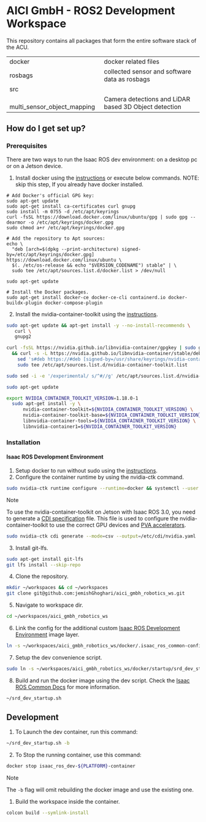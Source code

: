 # AICI GmbH - ROS2 Development Workspace

This repository contains all packages that form the entire software stack of the ACU.

<table>
<tr>
<td>docker</td>
<td>docker related files</td>
</tr>
<tr>
<td>rosbags</td>
<td>collected sensor and software data as rosbags</td>
</tr>
<tr>
<td>src</td>
<td></td>
</tr>
<tr>
<td> multi_sensor_object_mapping</td>
<td>Camera detections and LiDAR based 3D Object detection</td>
</tr>
</table>

## How do I get set up?

### Prerequisites

There are two ways to run the Isaac ROS dev environment: on a desktop pc or on a Jetson device.

1. Install docker using the [instructions](https://docs.docker.com/engine/install/ubuntu/#install-using-the-repository) or execute below commands. NOTE: skip this step, If you already have docker installed.

```
# Add Docker's official GPG key:
sudo apt-get update
sudo apt-get install ca-certificates curl gnupg
sudo install -m 0755 -d /etc/apt/keyrings
curl -fsSL https://download.docker.com/linux/ubuntu/gpg | sudo gpg --dearmor -o /etc/apt/keyrings/docker.gpg
sudo chmod a+r /etc/apt/keyrings/docker.gpg

# Add the repository to Apt sources:
echo \
  "deb [arch=$(dpkg --print-architecture) signed-by=/etc/apt/keyrings/docker.gpg] https://download.docker.com/linux/ubuntu \
  $(. /etc/os-release && echo "$VERSION_CODENAME") stable" | \
  sudo tee /etc/apt/sources.list.d/docker.list > /dev/null
  
sudo apt-get update

# Install the Docker packages.
sudo apt-get install docker-ce docker-ce-cli containerd.io docker-buildx-plugin docker-compose-plugin
```

2. Install the nvidia-container-toolkit using the [instructions](https://docs.nvidia.com/datacenter/cloud-native/container-toolkit/latest/install-guide.html#installing-with-apt).

```bash
sudo apt-get update && apt-get install -y --no-install-recommends \
   curl \
   gnupg2
```

```bash
curl -fsSL https://nvidia.github.io/libnvidia-container/gpgkey | sudo gpg --dearmor -o /usr/share/keyrings/nvidia-container-toolkit-keyring.gpg \
  && curl -s -L https://nvidia.github.io/libnvidia-container/stable/deb/nvidia-container-toolkit.list | \
    sed 's#deb https://#deb [signed-by=/usr/share/keyrings/nvidia-container-toolkit-keyring.gpg] https://#g' | \
    sudo tee /etc/apt/sources.list.d/nvidia-container-toolkit.list
```

```bash
sudo sed -i -e '/experimental/ s/^#//g' /etc/apt/sources.list.d/nvidia-container-toolkit.list
```

```bash
sudo apt-get update
```

```bash
export NVIDIA_CONTAINER_TOOLKIT_VERSION=1.18.0-1
  sudo apt-get install -y \
      nvidia-container-toolkit=${NVIDIA_CONTAINER_TOOLKIT_VERSION} \
      nvidia-container-toolkit-base=${NVIDIA_CONTAINER_TOOLKIT_VERSION} \
      libnvidia-container-tools=${NVIDIA_CONTAINER_TOOLKIT_VERSION} \
      libnvidia-container1=${NVIDIA_CONTAINER_TOOLKIT_VERSION}
```

### Installation

#### Isaac ROS Development Environment

1. Setup docker to run without sudo using the [instructions](https://docs.docker.com/engine/install/linux-postinstall/).
2. Configure the container runtime by using the nvidia-ctk command.

```bash
sudo nvidia-ctk runtime configure --runtime=docker && systemctl --user restart docker
```

> [!NOTE]
> To use the nvidia-container-toolkit on Jetson with Isaac ROS 3.0, you need to generate a [CDI specification](https://github.com/cncf-tags/container-device-interface) file. This file is used to configure the nvidia-container-toolkit to use the correct GPU devices and [PVA accelerators](https://docs.nvidia.com/vpi/architecture.html).
>
> ```bash
> sudo nvidia-ctk cdi generate --mode=csv --output=/etc/cdi/nvidia.yaml
> ```

3. Install git-lfs.

```bash
sudo apt-get install git-lfs
git lfs install --skip-repo
```

4. Clone the repository.

```bash
mkdir ~/workspaces && cd ~/workspaces
git clone git@github.com:jemishGhoghari/aici_gmbh_robotics_ws.git
```

5. Navigate to workspace dir.

```bash
cd ~/workspaces/aici_gmbh_robotics_ws
```

6. Link the config for the additional custom [Isaac ROS Development Environment](https://nvidia-isaac-ros.github.io/concepts/docker_devenv/index.html) image layer.

```bash
ln -s ~/workspaces/aici_gmbh_robotics_ws/docker/.isaac_ros_common-config ~/.isaac_ros_common-config
```

7. Setup the dev convenience script.

```bash
sudo ln -s ~/workspaces/aici_gmbh_robotics_ws/docker/startup/srd_dev_startup.sh ~/srd_dev_startup.sh
```

8. Build and run the docker image using the dev script. Check the [Isaac ROS Common Docs](https://nvidia-isaac-ros.github.io/repositories_and_packages/isaac_ros_common/index.html) for more information.

```bash
~/srd_dev_startup.sh
```

## Development

1. To Launch the dev container, run this command:

```bash
~/srd_dev_startup.sh -b
```

2. To Stop the running container, use this command:

```bash
docker stop isaac_ros_dev-${PLATFORM}-container
```

> [!NOTE] 
>
> The `-b` flag will omit rebuilding the docker image and use the existing one.

1. Build the workspace inside the container.

```bash
colcon build --symlink-install
```
